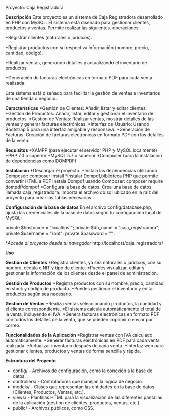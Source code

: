 Proyecto: Caja Registradora


**Descripción**
Este proyecto es un sistema de Caja Registradora desarrollado en PHP con MySQL. El sistema está diseñado para gestionar clientes, productos y ventas. Permite realizar las siguientes. operaciones:


*Registrar clientes (naturales o jurídicos).


*Registrar productos con su respectiva información (nombre, precio, cantidad, código).


*Realizar ventas, generando detalles y actualizando el inventario de productos.


*Generación de facturas electrónicas en formato PDF para cada venta realizada.

Este sistema está diseñado para facilitar la gestión de ventas e inventarios de una tienda o negocio.

**Características**
*Gestión de Clientes: Añadir, listar y editar clientes.
*Gestión de Productos: Añadir, listar, editar y gestionar el inventario de productos.
*Gestión de Ventas: Realizar ventas, mostrar detalles de las ventas y generar facturas electrónicas.
*Interfaz de Usuario: Usando Bootstrap 5 para una interfaz amigable y responsiva.
*Generación de Facturas: Creación de facturas electrónicas en formato PDF con los detalles de la venta.

**Requisitos**
*XAMPP (para ejecutar el servidor PHP y MySQL localmente)
*PHP 7.0 o superior
*MySQL 5.7 o superior
*Composer (para la instalación de dependencias como DOMPDF)

**Instalación**
*Descargar el proyecto.
*Instala las dependencias utilizando Composer:
composer install
*instalar Dompdf,biblioteca PHP que permite convertir HTML a PDF
Instala Dompdf usando Composer: 
composer require dompdf/dompdf
*Configura la base de datos:
Crea una base de datos llamada caja_registradora.
Importa el archivo db.sql ubicado en la raíz del proyecto para crear las tablas necesarias.

**Configuración de la base de datos**
En el archivo config/database.php, ajusta las credenciales de la base de datos según tu configuración local de MySQL:

private $hostname = "localhost";
private $db_name = "caja_registradora";
private $username = "root";
private $password = "";

**Accede al proyecto desde tu navegador*
http://localhost/caja_registradora/

**Uso**

**Gestión de Clientes**
*Registra clientes, ya sea naturales o jurídicos, con su nombre, cédula o NIT y tipo de cliente.
*Puedes visualizar, editar y gestionar la información de los clientes desde el panel de administración.

**Gestión de Productos**
*Registra productos con su nombre, precio, cantidad en stock y código de producto.
*Puedes gestionar el inventario y editar productos según sea necesario.

**Gestión de Ventas**
*Realiza ventas seleccionando productos, la cantidad y el cliente correspondiente.
*El sistema calcula automáticamente el total de la venta, incluyendo el IVA.
*Genera facturas electrónicas en formato PDF con todos los detalles de la venta, que se pueden imprimir o enviar por correo.

**Funcionalidades de la Aplicación**
*Registrar ventas con IVA calculado automáticamente.
*Generar facturas electrónicas en PDF para cada venta realizada.
*Actualizar inventario después de cada venta.
*Interfaz web para gestionar clientes, productos y ventas de forma sencilla y rápida.

**Estructura del Proyecto**
* config/ - Archivos de configuración, como la conexión a la base de datos.
* controllers/ - Controladores que manejan la lógica de negocio.
* models/ - Clases que representan las entidades en la base de datos (Clientes, Productos, Ventas, etc.).
* views/ - Plantillas HTML para la visualización de las diferentes pantallas de la aplicación (gestión de clientes, productos, ventas, etc.).
* public/ - Archivos públicos, como CSS.
